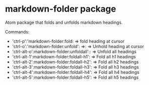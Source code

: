 # markdown-folder package

Atom package that folds and unfolds markdown headings.

Commands:
  * 'ctrl-p':'markdown-folder:fold: => fold heading at cursor
  * 'ctrl-o':'markdown-folder:unfold': =>: => Unhold heading at cursor
  * 'ctrl-alt-o':markdown-folder:unfoldall':: => Unfold all headings
  * 'ctrl-alt-1':markdown-folder:foldall-h1': => Fold all h1 headings
  * 'ctrl-alt-2':markdown-folder:foldall-h2': => Fold all h2 headings
  * 'ctrl-alt-3':markdown-folder:foldall-h3': => Fold all h3 headings
  * 'ctrl-alt-4':markdown-folder:foldall-h4': => Fold all h4 headings
  * 'ctrl-alt-5':markdown-folder:foldall-h5': => Fold all h5 headings
